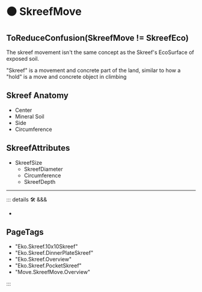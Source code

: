 # 🟠 <move>SkreefMove</move>

## ToReduceConfusion(SkreefMove != SkreefEco)

The skreef movement isn't the same concept as the Skreef's EcoSurface of exposed soil.

"Skreef" is a movement and concrete part of the land, similar to how a "hold" is a move and concrete object in climbing

## Skreef Anatomy

- Center
- Mineral Soil
- Side
- Circumference

## SkreefAttributes

- SkreefSize
    - SkreefDiameter
    - Circumference
    - SkreefDepth

---

<!-- =================================================== -->
<!-- =================================================== -->
<!-- =================================================== -->
<!-- =================================================== -->
<!-- =================================================== -->
::: details 🛠 <dev>&&&</dev>

-

<h2>PageTags</h2>

- "Eko.Skreef.10x10Skreef"
- "Eko.Skreef.DinnerPlateSkreef"
- "Eko.Skreef.Overview"
- "Eko.Skreef.PocketSkreef"
- "Move.SkreefMove.Overview"

:::
